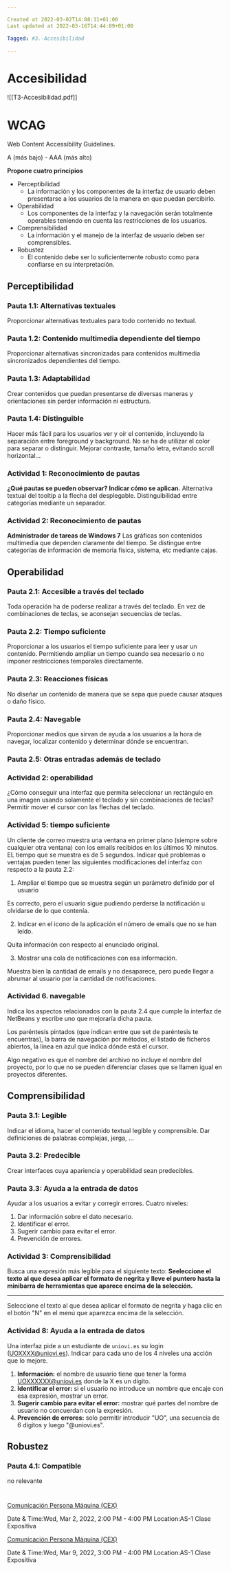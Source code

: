 ```yaml
---

Created at 2022-03-02T14:08:11+01:00
Last updated at 2022-03-16T14:44:09+01:00

Tagged: #3.-Accesibilidad

---
```


# Accesibilidad

![[T3-Accesibilidad.pdf]]

# WCAG

Web Content Accessibility Guidelines.

A (más bajo) - AAA (más alto)

**Propone cuatro principios**

* Perceptibilidad
  * La información y los componentes de la interfaz de usuario deben presentarse a los usuarios de la manera en que puedan percibirlo.
* Operabilidad
  * Los componentes de la interfaz y la navegación serán totalmente operables teniendo en cuenta las restricciones de los usuarios.
* Comprensibilidad
  * La información y el manejo de la interfaz de usuario deben ser comprensibles.
* Robustez
  * El contenido debe ser lo suficientemente robusto como para confiarse en su interpretación.



## Perceptibilidad

### Pauta 1.1: Alternativas textuales

Proporcionar alternativas textuales para todo contenido no textual.


### Pauta 1.2: Contenido multimedia dependiente del tiempo

Proporcionar alternativas sincronizadas para contenidos multimedia sincronizados dependientes del tiempo.


### Pauta 1.3: Adaptabilidad

Crear contenidos que puedan presentarse de diversas maneras y orientaciones sin perder información ni estructura.


### Pauta 1.4: Distinguible

Hacer más fácil para los usuarios ver y oír el contenido, incluyendo la separación entre foreground y background.
No se ha de utilizar el color para separar o distinguir.
Mejorar contraste, tamaño letra, evitando scroll horizontal...



### Actividad 1: Reconocimiento de pautas

**¿Qué pautas se pueden observar? Indicar cómo se aplican.**
Alternativa textual del tooltip a la flecha del desplegable. Distinguibilidad entre categorías mediante un separador.


### Actividad 2: Reconocimiento de pautas

**Administrador de tareas de Windows 7**
Las gráficas son contenidos multimedia que dependen claramente del tiempo. Se distingue entre categorías de información de memoria física, sistema, etc mediante cajas.


## Operabilidad

### Pauta 2.1: Accesible a través del teclado

Toda operación ha de poderse realizar a través del teclado. En vez de combinaciones de teclas, se aconsejan secuencias de teclas.


### Pauta 2.2: Tiempo suficiente

Proporcionar a los usuarios el tiempo suficiente para leer y usar un contenido. Permitiendo ampliar un tiempo cuando sea necesario o no imponer restricciones temporales directamente.


### Pauta 2.3: Reacciones físicas

No diseñar un contenido de manera que se sepa que puede causar ataques o daño físico.


### Pauta 2.4: Navegable

Proporcionar medios que sirvan de ayuda a los usuarios a la hora de navegar, localizar contenido y determinar dónde se encuentran.


### Pauta 2.5: Otras entradas además de teclado




### Actividad 2: operabilidad

¿Cómo conseguir una interfaz que permita seleccionar un rectángulo en una imagen usando solamente el teclado y sin combinaciones de teclas?
Permitir mover el cursor con las flechas del teclado.


### Actividad 5: tiempo suficiente

Un cliente de correo muestra una ventana en primer plano (siempre sobre cualquier otra ventana) con los emails recibidos en los últimos 10 minutos. EL tiempo que se muestra es de 5 segundos.
Indicar qué problemas o ventajas pueden tener las siguientes modificaciones del interfaz con respecto a la pauta 2.2:


1. Ampliar el tiempo que se muestra según un parámetro definido por el usuario

Es correcto, pero el usuario sigue pudiendo perderse la notificación u olvidarse de lo que contenía.

2. Indicar en el icono de la aplicación el número de emails que no se han leído.

Quita información con respecto al enunciado original.

3. Mostrar una cola de notificaciones con esa información.

Muestra bien la cantidad de emails y no desaparece, pero puede llegar a abrumar al usuario por la cantidad de notificaciones.


### Actividad 6. navegable

Indica los aspectos relacionados con la pauta 2.4 que cumple la interfaz de NetBeans y escribe uno que mejoraría dicha pauta.

Los paréntesis pintados (que indican entre que set de paréntesis te encuentras), la barra de navegación por métodos, el listado de ficheros abiertos, la línea en azul que indica dónde está el cursor.

Algo negativo es que el nombre del archivo no incluye el nombre del proyecto, por lo que no se pueden diferenciar clases que se llamen igual en proyectos diferentes.


## Comprensibilidad

### Pauta 3.1: Legible

Indicar el idioma, hacer el contenido textual legible y comprensible. Dar definiciones de palabras complejas, jerga, ...


### Pauta 3.2: Predecible

Crear interfaces cuya apariencia y operabilidad sean predecibles.


### Pauta 3.3: Ayuda a la entrada de datos

Ayudar a los usuarios a evitar y corregir errores. Cuatro niveles:


1. Dar información sobre el dato necesario.
2. Identificar el error.
3. Sugerir cambio para evitar el error.
4. Prevención de errores.



### Actividad 3: Comprensibilidad

Busca una expresión más legible para el siguiente texto:
**Seeleccione el texto al que desea aplicar el formato de negrita y lleve el puntero hasta la minibarra de herramientas que aparece encima de la selección.**
****
Seleccione el texto al que desea aplicar el formato de negrita y haga clic en el botón "N" en el menú que aparezca encima de la selección.


### Actividad 8: Ayuda a la entrada de datos

Una interfaz pide a un estudiante de `uniovi.es` su login ([UOXXXX@uniovi.es](mailto:UOXXXX@uniovi.es)). Indicar para cada uno de los 4 niveles una acción que lo mejore.


1. **Información:** el nombre de usuario tiene que tener la forma [UOXXXXXX@uniovi.es](mailto:UOXXXXXX@uniovi.es) donde la X es un dígito.
2. **Identificar el error:** si el usuario no introduce un nombre que encaje con esa expresión, mostrar un error.
3. **Sugerir cambio para evitar el error:** mostrar qué partes del nombre de usuario no concuerdan con la expresión.
4. **Prevención de errores:** solo permitir introducir "UO", una secuencia de 6 dígitos y luego "@uniovi.es".

## Robustez

### Pauta 4.1: Compatible

no relevante



# 





[Comunicación Persona Máquina (CEX)](https://www.google.com/calendar/event?eid=XzhkOWxjZ3JmZHByNmFzams2MG9tNGViMmNjcWppY2IzY29wbThjcjJjNWlqZ2RobDZzcjYyZDFwNmNzamVvaGljaGkwIHVuZGVyc2NvcmViaXNAbQ)

Date & Time:Wed, Mar 2, 2022, 2:00 PM - 4:00 PM
Location:AS-1
Clase Expositiva

[Comunicación Persona Máquina (CEX)](https://www.google.com/calendar/event?eid=XzhkOWxjZ3JmZHByNmFzams2Z3EzMmM5aDZjczYyYzlsNnRnamNjOWk2bGkzZ2UzMzcwczM0cGhoNmNwajBvOWc2MWgwIHVuZGVyc2NvcmViaXNAbQ)

Date & Time:Wed, Mar 9, 2022, 3:00 PM - 4:00 PM
Location:AS-1
Clase Expositiva


